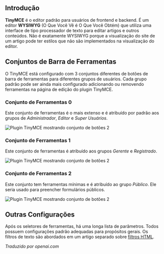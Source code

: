 <!-- Filename: Content_editors / Display title: Plugin TinyMCE  -->

## Introdução

**TinyMCE** é o editor padrão para usuários de frontend e backend. É um editor **WYSIWYG** (O Que Você Vê é O Que Você Obtém) que utiliza uma interface de tipo processador de texto para editar artigos e outros conteúdos. Não é exatamente WYSIWYG porque a visualização do site de um artigo pode ter estilos que não são implementados na visualização do editor. 


## Conjuntos de Barra de Ferramentas

O TinyMCE está configurado com 3 conjuntos diferentes de botões de barra de ferramentas para diferentes grupos de usuários. Cada grupo padrão pode ser ainda mais configurado adicionando ou removendo ferramentas na página de edição do plugin TinyMCE.

### Conjunto de Ferramentas 0

Este conjunto de ferramentas é o mais extenso e é atribuído por padrão aos grupos de *Administrador*, *Editor* e *Super Usuários*.

![Plugin TinyMCE mostrando conjunto de botões 2](../../../en/images/editors/tinymce-set0.png)

### Conjunto de Ferramentas 1

Este conjunto de ferramentas é atribuído aos grupos *Gerente* e *Registrado*.

![Plugin TinyMCE mostrando conjunto de botões 2](../../../en/images/editors/tinymce-set1.png)

### Conjunto de Ferramentas 2

Este conjunto tem ferramentas mínimas e é atribuído ao grupo *Público*. Ele seria usado para preencher formulários públicos.

![Plugin TinyMCE mostrando conjunto de botões 2](../../../en/images/editors/tinymce-set2.png)

## Outras Configurações

Após os seletores de ferramentas, há uma longa lista de parâmetros. Todos possuem configurações padrão adequadas para propósitos gerais. Os filtros de texto são abordados em um artigo separado sobre [filtros HTML](jdocmanual?article=user/editors/html-filters).

*Traduzido por openai.com*

